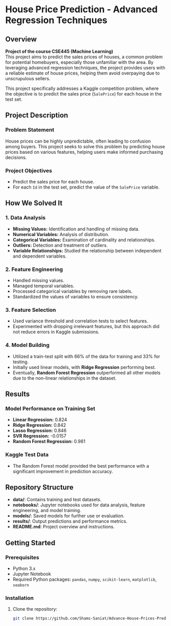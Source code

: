 # House Price Prediction - Advanced Regression Techniques

## Overview

**Project of the course CSE445 (Machine Learning)**  
This project aims to predict the sales prices of houses, a common problem for potential homebuyers, especially those unfamiliar with the area. By leveraging advanced regression techniques, the project provides users with a reliable estimate of house prices, helping them avoid overpaying due to unscrupulous sellers.

This project specifically addresses a Kaggle competition problem, where the objective is to predict the sales price (`SalePrice`) for each house in the test set.

## Project Description

### Problem Statement
House prices can be highly unpredictable, often leading to confusion among buyers. This project seeks to solve this problem by predicting house prices based on various features, helping users make informed purchasing decisions.

### Project Objectives
- Predict the sales price for each house.
- For each `Id` in the test set, predict the value of the `SalePrice` variable.

## How We Solved It

### 1. Data Analysis
- **Missing Values:** Identification and handling of missing data.
- **Numerical Variables:** Analysis of distribution.
- **Categorical Variables:** Examination of cardinality and relationships.
- **Outliers:** Detection and treatment of outliers.
- **Variable Relationships:** Studied the relationship between independent and dependent variables.

### 2. Feature Engineering
- Handled missing values.
- Managed temporal variables.
- Processed categorical variables by removing rare labels.
- Standardized the values of variables to ensure consistency.

### 3. Feature Selection
- Used variance threshold and correlation tests to select features.
- Experimented with dropping irrelevant features, but this approach did not reduce errors in Kaggle submissions.

### 4. Model Building
- Utilized a train-test split with 66% of the data for training and 33% for testing.
- Initially used linear models, with **Ridge Regression** performing best.
- Eventually, **Random Forest Regression** outperformed all other models due to the non-linear relationships in the dataset.

## Results

### Model Performance on Training Set
- **Linear Regression:** 0.824
- **Ridge Regression:** 0.842
- **Lasso Regression:** 0.846
- **SVR Regression:** -0.0157
- **Random Forest Regression:** 0.981

### Kaggle Test Data
- The Random Forest model provided the best performance with a significant improvement in prediction accuracy.

## Repository Structure

- **data/**: Contains training and test datasets.
- **notebooks/**: Jupyter notebooks used for data analysis, feature engineering, and model training.
- **models/**: Saved models for further use or evaluation.
- **results/**: Output predictions and performance metrics.
- **README.md**: Project overview and instructions.

## Getting Started

### Prerequisites
- Python 3.x
- Jupyter Notebook
- Required Python packages: `pandas`, `numpy`, `scikit-learn`, `matplotlib`, `seaborn`

### Installation

1. Clone the repository:
   ```bash
   git clone https://github.com/Shams-Saniat/Advance-House-Prices-Prediction-and-Advanced-Regression-Techniques.git
